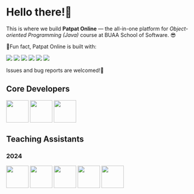 # Hello there!👋

This is where we build **Patpat Online** &mdash; the all-in-one platform for _Object-oriented Programming (Java)_ course at BUAA School of Software. 😎

🎈Fun fact, Patpat Online is built with:

[![](https://img.shields.io/badge/Spring_Boot-6DB33F?style=for-the-badge&logo=spring-boot&logoColor=white)](https://docs.spring.io/spring-boot/)
[![](https://img.shields.io/badge/Vue%20js-35495E?style=for-the-badge&logo=vuedotjs&logoColor=4FC08D)](https://vuejs.org/)
[![](https://img.shields.io/badge/MySQL-005C84?style=for-the-badge&logo=mysql&logoColor=white)](https://www.mysql.com/)
[![](https://img.shields.io/badge/rabbitmq-%23FF6600.svg?&style=for-the-badge&logo=rabbitmq&logoColor=white)](https://www.rabbitmq.com/)
[![](https://img.shields.io/badge/K3S-FFC61C?style=for-the-badge&logo=k3s&logoColor=black)](https://docs.k3s.io/)
[![](https://img.shields.io/badge/Docker-2CA5E0?style=for-the-badge&logo=docker&logoColor=white)](https://www.docker.com/)

Issues and bug reports are welcomed!🐛

## Core Developers

[<img src="https://github.com/Lord-Turmoil.png" width="60px;"/>](https://github.com/Lord-Turmoil)
[<img src="https://github.com/Pan-Pan-Pan.png" width="60px;"/>](https://github.com/Pan-Pan-Pan)
[<img src="https://github.com/aamofe.png" width="60px;"/>](https://github.com/aamofe)

## Teaching Assistants

### 2024

[<img src="https://github.com/1mujue.png" width="60px;"/>](https://github.com/1mujue)
[<img src="https://github.com/gitDebuger.png" width="60px;"/>](https://github.com/gitDebuger)
[<img src="https://github.com/SpriteWithoutIce.png" width="60px;"/>](https://github.com/SpriteWithoutIce)
[<img src="https://github.com/sandwich-biscuit.png" width="60px;"/>](https://github.com/sandwich-biscuit)
[<img src="https://github.com/22373448.png" width="60px;"/>](https://github.com/22373448)
